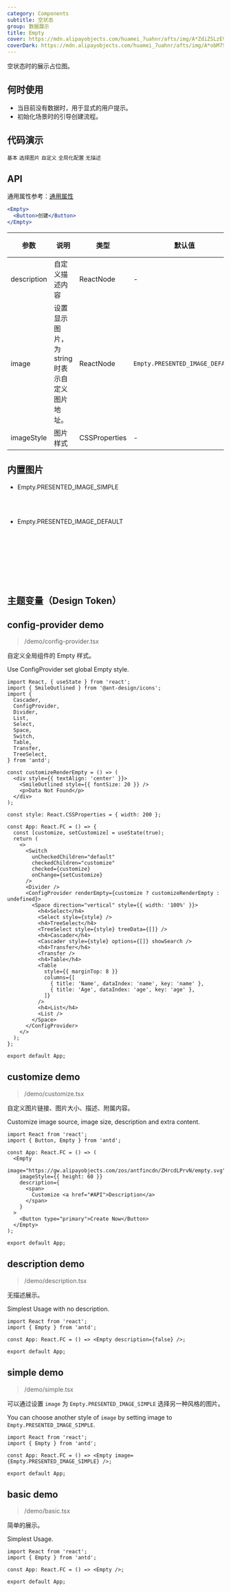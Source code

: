 ```yaml
---
category: Components
subtitle: 空状态
group: 数据展示
title: Empty
cover: https://mdn.alipayobjects.com/huamei_7uahnr/afts/img/A*ZdiZSLzEV0wAAAAAAAAAAAAADrJ8AQ/original
coverDark: https://mdn.alipayobjects.com/huamei_7uahnr/afts/img/A*obM7S5lIxeMAAAAAAAAAAAAADrJ8AQ/original
---
```


空状态时的展示占位图。

## 何时使用

- 当目前没有数据时，用于显式的用户提示。
- 初始化场景时的引导创建流程。

## 代码演示

<!-- prettier-ignore -->
<code src="./demo/basic.tsx">基本</code>
<code src="./demo/simple.tsx">选择图片</code>
<code src="./demo/customize.tsx">自定义</code>
<code src="./demo/config-provider.tsx">全局化配置</code>
<code src="./demo/description.tsx">无描述</code>

## API

通用属性参考：[通用属性](/docs/react/common-props)

```jsx
<Empty>
  <Button>创建</Button>
</Empty>
```

| 参数 | 说明 | 类型 | 默认值 | 版本 |
| --- | --- | --- | --- | --- |
| description | 自定义描述内容 | ReactNode | - |  |
| image | 设置显示图片，为 string 时表示自定义图片地址。 | ReactNode | `Empty.PRESENTED_IMAGE_DEFAULT` |  |
| imageStyle | 图片样式 | CSSProperties | - |  |

## 内置图片

- Empty.PRESENTED_IMAGE_SIMPLE

  <div class="site-empty-buildIn-img site-empty-buildIn-simple"><div>

- Empty.PRESENTED_IMAGE_DEFAULT

  <div class="site-empty-buildIn-img site-empty-buildIn-default"></div>

<style>
  .site-empty-buildIn-img {
    background-repeat: no-repeat;
    background-size: contain;
  }
  .site-empty-buildIn-simple {
    width: 55px;
    height: 35px;
    background-image: url("https://user-images.githubusercontent.com/507615/54591679-b0ceb580-4a65-11e9-925c-ad15b4eae93d.png");
  }
  .site-empty-buildIn-default {
    width: 121px;
    height: 116px;
    background-image: url("https://user-images.githubusercontent.com/507615/54591670-ac0a0180-4a65-11e9-846c-e55ffce0fe7b.png");
  }
</style>

## 主题变量（Design Token）

<ComponentTokenTable component="Empty"></ComponentTokenTable>

## config-provider demo
>/demo/config-provider.tsx


自定义全局组件的 Empty 样式。



Use ConfigProvider set global Empty style.
```tsx
import React, { useState } from 'react';
import { SmileOutlined } from '@ant-design/icons';
import {
  Cascader,
  ConfigProvider,
  Divider,
  List,
  Select,
  Space,
  Switch,
  Table,
  Transfer,
  TreeSelect,
} from 'antd';

const customizeRenderEmpty = () => (
  <div style={{ textAlign: 'center' }}>
    <SmileOutlined style={{ fontSize: 20 }} />
    <p>Data Not Found</p>
  </div>
);

const style: React.CSSProperties = { width: 200 };

const App: React.FC = () => {
  const [customize, setCustomize] = useState(true);
  return (
    <>
      <Switch
        unCheckedChildren="default"
        checkedChildren="customize"
        checked={customize}
        onChange={setCustomize}
      />
      <Divider />
      <ConfigProvider renderEmpty={customize ? customizeRenderEmpty : undefined}>
        <Space direction="vertical" style={{ width: '100%' }}>
          <h4>Select</h4>
          <Select style={style} />
          <h4>TreeSelect</h4>
          <TreeSelect style={style} treeData={[]} />
          <h4>Cascader</h4>
          <Cascader style={style} options={[]} showSearch />
          <h4>Transfer</h4>
          <Transfer />
          <h4>Table</h4>
          <Table
            style={{ marginTop: 8 }}
            columns={[
              { title: 'Name', dataIndex: 'name', key: 'name' },
              { title: 'Age', dataIndex: 'age', key: 'age' },
            ]}
          />
          <h4>List</h4>
          <List />
        </Space>
      </ConfigProvider>
    </>
  );
};

export default App;
```

## customize demo
>/demo/customize.tsx


自定义图片链接、图片大小、描述、附属内容。



Customize image source, image size, description and extra content.
```tsx
import React from 'react';
import { Button, Empty } from 'antd';

const App: React.FC = () => (
  <Empty
    image="https://gw.alipayobjects.com/zos/antfincdn/ZHrcdLPrvN/empty.svg"
    imageStyle={{ height: 60 }}
    description={
      <span>
        Customize <a href="#API">Description</a>
      </span>
    }
  >
    <Button type="primary">Create Now</Button>
  </Empty>
);

export default App;
```

## description demo
>/demo/description.tsx


无描述展示。



Simplest Usage with no description.
```tsx
import React from 'react';
import { Empty } from 'antd';

const App: React.FC = () => <Empty description={false} />;

export default App;
```

## simple demo
>/demo/simple.tsx


可以通过设置 `image` 为 `Empty.PRESENTED_IMAGE_SIMPLE` 选择另一种风格的图片。



You can choose another style of `image` by setting image to `Empty.PRESENTED_IMAGE_SIMPLE`.
```tsx
import React from 'react';
import { Empty } from 'antd';

const App: React.FC = () => <Empty image={Empty.PRESENTED_IMAGE_SIMPLE} />;

export default App;
```

## basic demo
>/demo/basic.tsx


简单的展示。



Simplest Usage.
```tsx
import React from 'react';
import { Empty } from 'antd';

const App: React.FC = () => <Empty />;

export default App;
```
